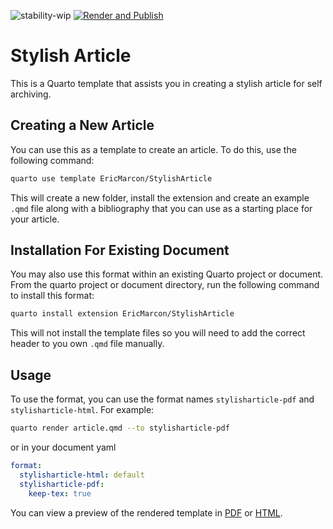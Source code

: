 ![stability-wip](https://img.shields.io/badge/stability-work_in_progress-lightgrey.svg)
[![Render and Publish](https://github.com/EricMarcon/StylishArticle/actions/workflows/quarto-publish.yml/badge.svg)](https://github.com/EricMarcon/StylishArticle/actions/workflows/quarto-publish.yml)

# Stylish Article

This is a Quarto template that assists you in creating a stylish article for self archiving.

## Creating a New Article

You can use this as a template to create an article. To do this, use the following command:

```bash
quarto use template EricMarcon/StylishArticle
```

This will create a new folder, install the extension and create an example `.qmd` file along with a bibliography that you can use as a starting place for your article.

## Installation For Existing Document

You may also use this format within an existing Quarto project or document. From the quarto project or document directory, run the following command to install this format:

```bash
quarto install extension EricMarcon/StylishArticle
```

This will not install the template files so you will need to add the correct header to you own `.qmd` file manually.


## Usage

To use the format, you can use the format names `stylisharticle-pdf` and `stylisharticle-html`. For example:

```bash
quarto render article.qmd --to stylisharticle-pdf
```

or in your document yaml

```yaml
format:
  stylisharticle-html: default
  stylisharticle-pdf:
    keep-tex: true    
```

You can view a preview of the rendered template in [PDF](https://EricMarcon.github.io/StylishArticle) or [HTML](https://ericmarcon.github.io/StylishArticle/template.html).
